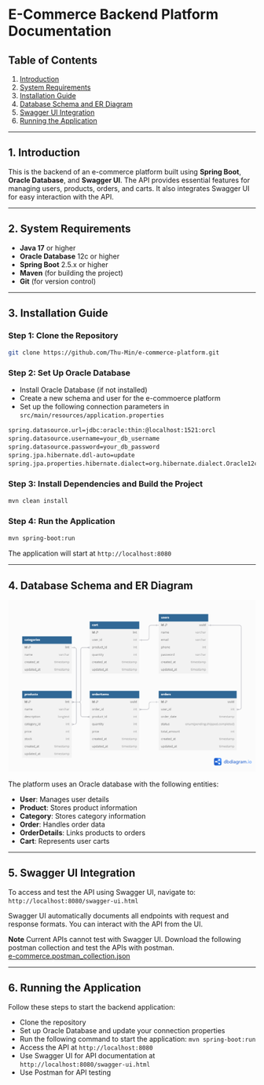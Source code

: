 # E-Commerce Backend Platform Documentation

## Table of Contents
1. [Introduction](#introduction)
2. [System Requirements](#system-requirements)
3. [Installation Guide](#installation-guide)
4. [Database Schema and ER Diagram](#database-schema-and-er-diagram)
5. [Swagger UI Integration](#swagger-ui-integration)
6. [Running the Application](#running-the-application)

---

## 1. Introduction <a name="introduction"></a>
This is the backend of an e-commerce platform built using **Spring Boot**, **Oracle Database**, and **Swagger UI**. The API provides essential features for managing users, products, orders, and carts. It also integrates Swagger UI for easy interaction with the API.

---

## 2. System Requirements <a name="system-requirements"></a>
- **Java 17** or higher
- **Oracle Database** 12c or higher
- **Spring Boot** 2.5.x or higher
- **Maven** (for building the project)
- **Git** (for version control)

---

## 3. Installation Guide <a name="installation-guide"></a>

### Step 1: Clone the Repository
```bash
git clone https://github.com/Thu-Min/e-commerce-platform.git
```

### Step 2: Set Up Oracle Database
- Install Oracle Database (if not installed)
- Create a new schema and user for the e-commoerce platform
- Set up the following connection parameters in ```src/main/resources/application.properties```

```bash
spring.datasource.url=jdbc:oracle:thin:@localhost:1521:orcl
spring.datasource.username=your_db_username
spring.datasource.password=your_db_password
spring.jpa.hibernate.ddl-auto=update
spring.jpa.properties.hibernate.dialect=org.hibernate.dialect.Oracle12cDialect
```

### Step 3: Install Dependencies and Build the Project
```bash
mvn clean install
```

### Step 4: Run the Application
```bash
mvn spring-boot:run
```
The application will start at ```http://localhost:8080```

---

## 4. Database Schema and ER Diagram <a name="database-schema-and-er-diagram"></a>
![erd.png](erd.png)

The platform uses an Oracle database with the following entities:
- **User**: Manages user details
- **Product**: Stores product information
- **Category**: Stores category information
- **Order**: Handles order data
- **OrderDetails**: Links products to orders
- **Cart**: Represents user carts

---

## 5. Swagger UI Integration <a name="swagger-ui-integration"></a>

To access and test the API using Swagger UI, navigate to:
```http://localhost:8080/swagger-ui.html```

Swagger UI automatically documents all endpoints with request and response formats. You can interact with the API from the UI.

**Note** Current APIs cannot test with Swagger UI.
Download the following postman collection and test the APIs with postman.
<br>
[e-commerce.postman_collection.json](e-commerce.postman_collection.json)

---

## 6. Running the Application <a name="running-the-application"></a>

Follow these steps to start the backend application:
- Clone the repository
- Set up Oracle Database and update your connection properties
- Run the following command to start the application: ```mvn spring-boot:run```
- Access the API at ```http://localhost:8080```
- Use Swagger UI for API documentation at ```http://localhost:8080/swagger-ui.html```
- Use Postman for API testing
